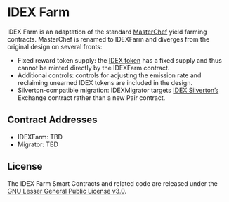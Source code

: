 # IDEX Farm 

IDEX Farm is an adaptation of the standard [MasterChef](https://github.com/sushiswap/sushiswap/blob/d487cc774c0ac71fe2d0742976cafb3194658d62/contracts/MasterChef.sol) yield farming contracts. MasterChef is renamed to IDEXFarm and diverges from the original design on several fronts:

 * Fixed reward token supply: the [IDEX token](https://etherscan.io/address/0xb705268213d593b8fd88d3fdeff93aff5cbdcfae) has a fixed supply and thus cannot be minted directly by the IDEXFarm contract.
 * Additional controls: controls for adjusting the emission rate and reclaiming unearned IDEX tokens are included in the design.
 * Silverton-compatible migration: IDEXMigrator targets [IDEX Silverton’s](https://github.com/idexio/idex-contracts-silverton) Exchange contract rather than a new Pair contract.

## Contract Addresses
* IDEXFarm: TBD
* Migrator: TBD

## License

The IDEX Farm Smart Contracts and related code are released under the [GNU Lesser General Public License v3.0](https://www.gnu.org/licenses/lgpl-3.0.en.html).

